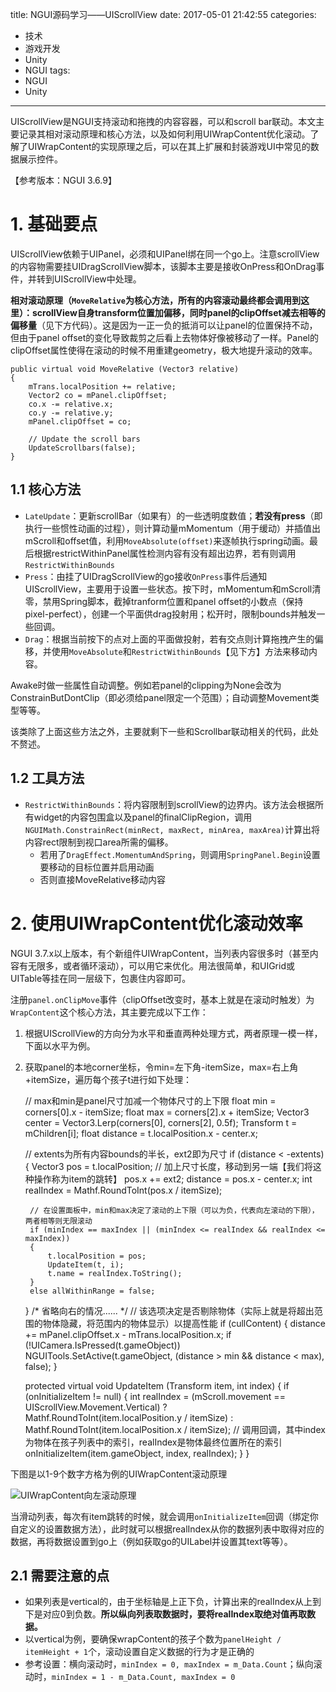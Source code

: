 title: NGUI源码学习——UIScrollView
date: 2017-05-01 21:42:55
categories:
- 技术
- 游戏开发
- Unity
- NGUI
tags:
- NGUI
- Unity
---
UIScrollView是NGUI支持滚动和拖拽的内容容器，可以和scroll bar联动。本文主要记录其相对滚动原理和核心方法，以及如何利用UIWrapContent优化滚动。了解了UIWrapContent的实现原理之后，可以在其上扩展和封装游戏UI中常见的数据展示控件。

【参考版本：NGUI 3.6.9】

<!-- more -->

# 1. 基础要点

UIScrollView依赖于UIPanel，必须和UIPanel绑在同一个go上。注意scrollView的内容物需要挂UIDragScrollView脚本，该脚本主要是接收OnPress和OnDrag事件，并转到UIScrollView中处理。

**相对滚动原理（`MoveRelative`为核心方法，所有的内容滚动最终都会调用到这里）：scrollView自身transform位置加偏移，同时panel的clipOffset减去相等的偏移量**（见下方代码）。这是因为一正一负的抵消可以让panel的位置保持不动，但由于panel offset的变化导致裁剪之后看上去物体好像被移动了一样。Panel的clipOffset属性使得在滚动的时候不用重建geometry，极大地提升滚动的效率。


    public virtual void MoveRelative (Vector3 relative)
    {
        mTrans.localPosition += relative;
        Vector2 co = mPanel.clipOffset;
        co.x -= relative.x;
        co.y -= relative.y;
        mPanel.clipOffset = co;

        // Update the scroll bars
        UpdateScrollbars(false);
    }


## 1.1 核心方法

- `LateUpdate`：更新scrollBar（如果有）的一些透明度数值；**若没有press**（即执行一些惯性动画的过程），则计算动量mMomentum（用于缓动）并插值出mScroll和offset值，利用`MoveAbsolute(offset)`来逐帧执行spring动画。最后根据restrictWithinPanel属性检测内容有没有超出边界，若有则调用`RestrictWithinBounds`
- `Press`：由挂了UIDragScrollView的go接收`OnPress`事件后通知UIScrollView，主要用于设置一些状态。按下时，mMomentum和mScroll清零，禁用Spring脚本，截掉tranform位置和panel offset的小数点（保持pixel-perfect），创建一个平面供drag投射用；松开时，限制bounds并触发一些回调。
- `Drag`：根据当前按下的点对上面的平面做投射，若有交点则计算拖拽产生的偏移，并使用`MoveAbsolute`和`RestrictWithinBounds`【见下方】方法来移动内容。

Awake时做一些属性自动调整。例如若panel的clipping为None会改为ConstrainButDontClip（即必须给panel限定一个范围）；自动调整Movement类型等等。

该类除了上面这些方法之外，主要就剩下一些和Scrollbar联动相关的代码，此处不赘述。

## 1.2 工具方法

- `RestrictWithinBounds`：将内容限制到scrollView的边界内。该方法会根据所有widget的内容包围盒以及panel的finalClipRegion，调用`NGUIMath.ConstrainRect(minRect, maxRect, minArea, maxArea)`计算出将内容rect限制到视口area所需的偏移。
    - 若用了`DragEffect.MomentumAndSpring`，则调用`SpringPanel.Begin`设置要移动的目标位置并启用动画
    - 否则直接MoveRelative移动内容

# 2. 使用UIWrapContent优化滚动效率

NGUI 3.7.x以上版本，有个新组件UIWrapContent，当列表内容很多时（甚至内容有无限多，或者循环滚动），可以用它来优化。用法很简单，和UIGrid或UITable等挂在同一层级下，包裹住内容即可。

注册`panel.onClipMove`事件（clipOffset改变时，基本上就是在滚动时触发）为`WrapContent`这个核心方法，其主要完成以下工作：

1. 根据UIScrollView的方向分为水平和垂直两种处理方式，两者原理一模一样，下面以水平为例。
2. 获取panel的本地corner坐标，令min=左下角-itemSize，max=右上角+itemSize，遍历每个孩子t进行如下处理：


    // max和min是panel尺寸加减一个物体尺寸的上下限
    float min = corners[0].x - itemSize;
    float max = corners[2].x + itemSize;
    Vector3 center = Vector3.Lerp(corners[0], corners[2], 0.5f);
    Transform t = mChildren[i];
    float distance = t.localPosition.x - center.x;

    // extents为所有内容bounds的半长，ext2即为尺寸
    if (distance < -extents)
    {
        Vector3 pos = t.localPosition;
        // 加上尺寸长度，移动到另一端【我们将这种操作称为item的跳转】
        pos.x += ext2;
        distance = pos.x - center.x;
        int realIndex = Mathf.RoundToInt(pos.x / itemSize);

        // 在设置面板中，min和max决定了滚动的上下限（可以为负，代表向左滚动的下限），两者相等则无限滚动
        if (minIndex == maxIndex || (minIndex <= realIndex && realIndex <= maxIndex))
        {
            t.localPosition = pos;
            UpdateItem(t, i);
            t.name = realIndex.ToString();
        }
        else allWithinRange = false;
    }
    /* 省略向右的情况...... */
    // 该选项决定是否剔除物体（实际上就是将超出范围的物体隐藏，将范围内的物体显示）以提高性能
    if (cullContent)
    {
        distance += mPanel.clipOffset.x - mTrans.localPosition.x;
        if (!UICamera.IsPressed(t.gameObject))
            NGUITools.SetActive(t.gameObject, (distance > min && distance < max), false);
    }

    protected virtual void UpdateItem (Transform item, int index)
    {
        if (onInitializeItem != null)
        {
            int realIndex = (mScroll.movement == UIScrollView.Movement.Vertical) ?
                Mathf.RoundToInt(item.localPosition.y / itemSize) :
                Mathf.RoundToInt(item.localPosition.x / itemSize);
            // 调用回调，其中index为物体在孩子列表中的索引，realIndex是物体最终位置所在的索引
            onInitializeItem(item.gameObject, index, realIndex);
        }
    }


下图是以1-9个数字方格为例的UIWrapContent滚动原理

![UIWrapContent向左滚动原理](https://raytaylorlin-blog.oss-cn-shenzhen.aliyuncs.com/image/Unity/UIWrapContent%E5%90%91%E5%B7%A6%E6%BB%9A%E5%8A%A8%E5%8E%9F%E7%90%86.jpg)

当滑动列表，每次有item跳转的时候，就会调用`onInitializeItem`回调（绑定你自定义的设置数据方法），此时就可以根据realIndex从你的数据列表中取得对应的数据，再将数据设置到go上（例如获取go的UILabel并设置其text等等）。

## 2.1 需要注意的点

- 如果列表是vertical的，由于坐标轴是上正下负，计算出来的realIndex从上到下是对应0到负数。**所以纵向列表取数据时，要将realIndex取绝对值再取数据。**
- 以vertical为例，要确保wrapContent的孩子个数为`panelHeight / itemHeight + 1`个，滚动设置自定义数据的行为才是正确的
- 参考设置：横向滚动时，`minIndex = 0, maxIndex = m_Data.Count`；纵向滚动时，`minIndex = 1 - m_Data.Count, maxIndex = 0`
